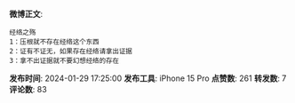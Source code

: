 **微博正文**: 
```
经络之殇
1：压根就不存在经络这个东西
2：证有不证无，如果存在经络请拿出证据
3：拿不出证据就不要幻想经络的存在
```
**发布时间**: 2024-01-29 17:25:00
**发布工具**: iPhone 15 Pro
**点赞数**: 261
**转发数**: 7
**评论数**: 83
